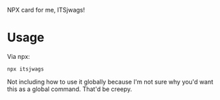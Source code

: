 NPX card for me, ITSjwags!

# Usage
Via npx:
```
npx itsjwags
```

Not including how to use it globally because I'm not sure why you'd want this as a global command. That'd be creepy.

